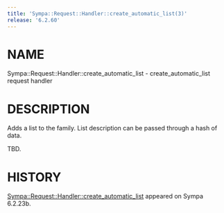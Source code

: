 ```yaml
---
title: 'Sympa::Request::Handler::create_automatic_list(3)'
release: '6.2.60'
---
```


# NAME

Sympa::Request::Handler::create\_automatic\_list -
create\_automatic\_list request handler

# DESCRIPTION

Adds a list to the family. List description can be passed through a hash of
data.

TBD.

# HISTORY

[Sympa::Request::Handler::create\_automatic\_list](./Sympa-Request-Handler-create_automatic_list.3.md) appeared on Sympa 6.2.23b.
